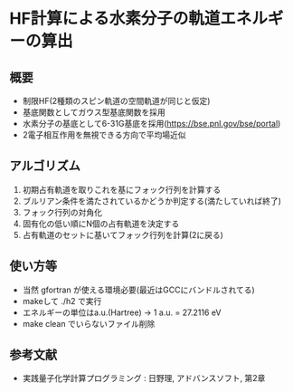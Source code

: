 # HF計算による水素分子の軌道エネルギーの算出


## 概要

- 制限HF(2種類のスピン軌道の空間軌道が同じと仮定)
- 基底関数としてガウス型基底関数を採用
- 水素分子の基底として6-31G基底を採用(https://bse.pnl.gov/bse/portal)
- 2電子相互作用を無視できる方向で平均場近似

## アルゴリズム

1. 初期占有軌道を取りこれを基にフォック行列を計算する
2. ブルリアン条件を満たされているかどうか判定する(満たしていれば終了)
3. フォック行列の対角化
4. 固有化の低い順にN個の占有軌道を決定する
5. 占有軌道のセットに基いてフォック行列を計算(2に戻る)

## 使い方等

- 当然 gfortran が使える環境必要(最近はGCCにバンドルされてる)
- makeして ./h2 で実行
- エネルギーの単位はa.u.(Hartree) -> 1 a.u. = 27.2116 eV
- make clean でいらないファイル削除

## 参考文献

- 実践量子化学計算プログラミング : 日野理, アドバンスソフト, 第2章
